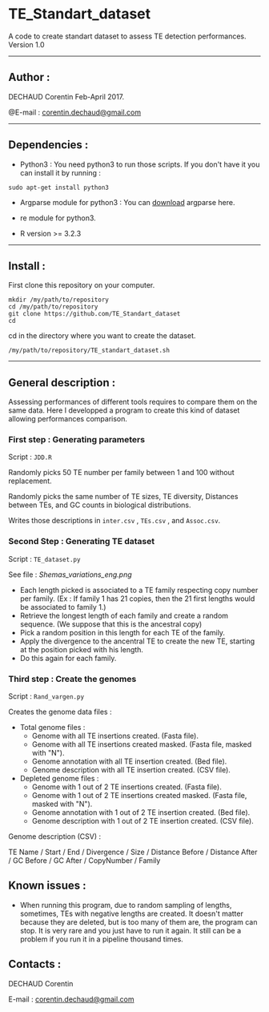 # TE_Standart_dataset
A code to create standart dataset to assess TE detection performances.
Version 1.0

-----------------
## Author : 
DECHAUD Corentin Feb-April 2017.

@E-mail : corentin.dechaud@gmail.com

-----------------
## Dependencies :
  - Python3 :
You need python3 to run those scripts. If you don't have it you can install it by running :
```
sudo apt-get install python3
```
  - Argparse module for python3 :
 You can [download](https://pypi.python.org/pypi/argparse#downloads) argparse here.
 
  - re module for python3.
  
  - R version >= 3.2.3 
  
-----------------
## Install :
First clone this repository on your computer.

```
mkdir /my/path/to/repository
cd /my/path/to/repository
git clone https://github.com/TE_Standart_dataset
cd
```
cd in the directory where you want to create the dataset.
```
/my/path/to/repository/TE_standart_dataset.sh
```

-----------------
## General description :
Assessing performances of different tools requires to compare them on the same data. Here I developped a program to create this kind of dataset allowing performances comparison.
### First step : Generating parameters
Script : `JDD.R`

Randomly picks 50 TE number per family between 1 and 100 without replacement.

Randomly picks the same number of TE sizes, TE diversity, Distances between TEs, and GC counts in biological distributions.

Writes those descriptions in `inter.csv` , `TEs.csv` , and `Assoc.csv`.

### Second Step : Generating TE dataset
Script : `TE_dataset.py`


See file : *Shemas_variations_eng.png*
  - Each length picked is associated to a TE family respecting copy number per family.
 (Ex : If family 1 has 21 copies, then the 21 first lengths would be associated to family 1.)
  - Retrieve the longest length of each family and create a random sequence. (We suppose that this is the ancestral copy)
  - Pick a random position in this length for each TE of the family.
  - Apply the divergence to the ancentral TE to create the new TE, starting at the position picked with his length.
  - Do this again for each family.

### Third step : Create the genomes
Script : `Rand_vargen.py`

Creates the genome data files :
  * Total genome files :
    * Genome with all TE insertions created. (Fasta file).
    * Genome with all TE insertions created masked. (Fasta file, masked with "N").
    * Genome annotation with all TE insertion created. (Bed file).
    * Genome description with all TE insertion created. (CSV file).
  * Depleted genome files :
    * Genome with 1 out of 2 TE insertions created. (Fasta file).
    * Genome with 1 out of 2 TE insertions created masked. (Fasta file, masked with "N").
    * Genome annotation with 1 out of 2 TE insertion created. (Bed file).
    * Genome description with 1 out of 2 TE insertion created. (CSV file). 

Genome description (CSV) :

TE Name / Start / End / Divergence / Size / Distance Before / Distance After / GC Before / GC After / CopyNumber / Family

## Known issues :
  - When running this program, due to random sampling of lengths, sometimes, TEs with negative lengths are created. It doesn't matter because they are deleted, but is too many of them are, the program can stop. It is very rare and you just have to run it again. It still can be a problem if you run it in a pipeline thousand times.

## Contacts :
DECHAUD Corentin

E-mail : corentin.dechaud@gmail.com
